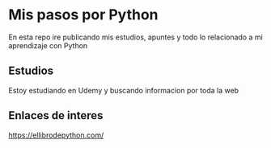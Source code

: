 # Mis pasos por Python #

En esta repo ire publicando mis estudios, apuntes y todo lo relacionado a mi aprendizaje con Python


## Estudios ##

Estoy estudiando en Udemy y buscando informacion por toda la web


## Enlaces de interes ##

https://ellibrodepython.com/
